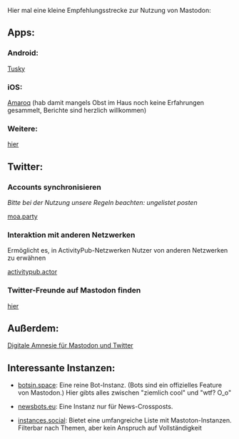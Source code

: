 Hier mal eine kleine Empfehlungsstrecke zur Nutzung von Mastodon:

## Apps:

### Android: 

[Tusky](https://tuskyapp.github.io/)

### iOS: 

[Amaroq](https://itunes.apple.com/us/app/amaroq-for-mastodon/id1214116200) (hab damit mangels Obst im Haus noch keine Erfahrungen gesammelt, Berichte sind herzlich willkommen)

### Weitere: 

[hier](https://joinmastodon.org/apps)

## Twitter:

### Accounts synchronisieren

*Bitte bei der Nutzung unsere Regeln beachten: ungelistet posten*

[moa.party](https://moa.party/)

### Interaktion mit anderen Netzwerken

Ermöglicht es, in ActivityPub-Netzwerken Nutzer von anderen Netzwerken zu erwähnen

[activitypub.actor](https://activitypub.actor/)

### Twitter-Freunde auf Mastodon finden

[hier](https://bridge.joinmastodon.org/)

## Außerdem:

[Digitale Amnesie für Mastodon und Twitter](https://forget.codl.fr/about/)

## Interessante Instanzen:

- [botsin.space](https://botsin.space): Eine reine Bot-Instanz. (Bots sind ein offizielles Feature von Mastodon.) Hier gibts alles zwischen "ziemlich cool" und "wtf? O_o"

- [newsbots.eu](https://newsbots.eu): Eine Instanz nur für News-Crossposts. 

- [instances.social](https://instances.social): Bietet eine umfangreiche Liste mit Mastoton-Instanzen. Filterbar nach Themen, aber kein Anspruch auf Vollständigkeit


